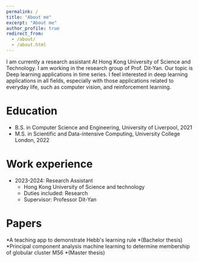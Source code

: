 ```yaml
---
permalink: /
title: "About me"
excerpt: "About me"
author_profile: true
redirect_from: 
  - /about/
  - /about.html
---
```


I am currently a research assistant At Hong Kong University of Science and Technology. I am working in the research group of Prof. Dit-Yan. Our topic is Deep learning applications in time series. I feel interested in deep learning applications in all fields, especially with those applications related to everyday life, such as computer vision, and reinforcement learning.  

Education
======
* B.S. in Computer Science and Engineering, University of Liverpool, 2021
* M.S. in Scientific and Data-intensive Computing, University College London, 2022


Work experience
======
* 2023-2024: Research Assistant
  * Hong Kong University of Science and technology 
  * Duties included: Research
  * Supervisor: Professor Dit-Yan

Papers
======
*A teaching app to demonstrate Hebb's learning rule 
  *(Bachelor thesis)
*Principal component analysis machine learning to determine membership of globular cluster M56
  *(Master thesis)

